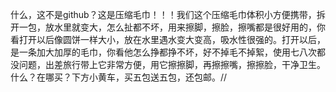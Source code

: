 什么，这不是github？这是压缩毛巾！！！我们这个压缩毛巾体积小方便携带，拆开一包，放水里就变大，怎么扯都不坏，用来擦脚，擦脸，擦嘴都是很好用的，你看打开以后像圆饼一样大小，放在水里遇水变大变高，吸水性很强的。打开以后，是一条加大加厚的毛巾，你看他怎么挣都挣不坏，好不掉毛不掉絮，使用七八次都没问题，出差旅行带上它非常方便，用它擦擦脚，再擦擦嘴，擦擦脸，干净卫生。什么？在哪买？下方小黄车，买五包送五包，还包邮。//
